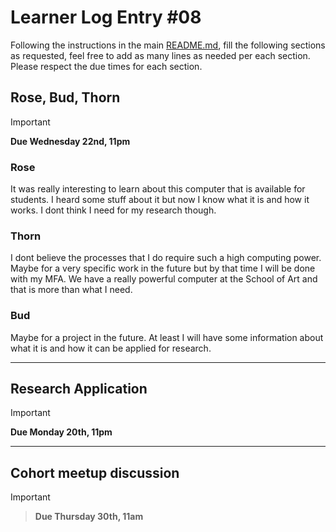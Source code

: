 # Learner Log Entry #08

Following the instructions in the main [README.md](README.md/#entries-instructions), fill the following sections as requested, feel free to add as many lines as needed per each section. Please respect the due times for each section.

## Rose, Bud, Thorn

> [!IMPORTANT]
> **Due Wednesday 22nd, 11pm**

### Rose
It was really interesting to learn about this computer that is available for students. I heard some stuff about it but now I know what it is and how it works. I dont think I need for my research though. 

### Thorn
I dont believe the processes that I do require such a high computing power. Maybe for a very specific work in the future but by that time I will be done with my MFA. We have a really powerful computer at the School of Art and that is more than what I need. 

### Bud
Maybe for a project in the future. At least I will have some information about what it is and how it can be applied for research. 

---

## Research Application

> [!IMPORTANT]
> **Due Monday 20th, 11pm**


---

## Cohort meetup discussion

> [!IMPORTANT]

> **Due Thursday 30th, 11am**
